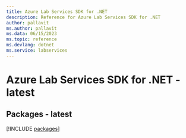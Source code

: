 ```yaml
---
title: Azure Lab Services SDK for .NET
description: Reference for Azure Lab Services SDK for .NET
author: pallavit
ms.author: pallavit
ms.data: 06/15/2023
ms.topic: reference
ms.devlang: dotnet
ms.service: labservices
---
```

# Azure Lab Services SDK for .NET - latest
## Packages - latest
[!INCLUDE [packages](lab-services-index.md)]